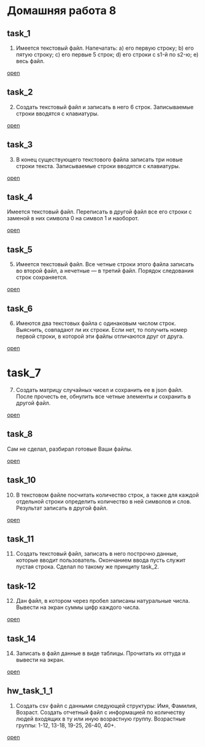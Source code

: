 # Домашняя работа 8

## task_1

1. Имеется текстовый файл. Напечатать:
a) его первую строку;
b) его пятую строку;
c) его первые 5 строк;
d) его строки с s1-й по s2-ю;
e) весь файл.

[open](https://github.com/RuslanZaremba/RuslanZaremba/blob/master/homework8/task_1.py)

## task_2

2. Создать текстовый файл и записать в него 6 строк. 
Записываемые строки вводятся с клавиатуры.

[open](https://github.com/RuslanZaremba/RuslanZaremba/blob/master/homework8/task_2.py)

## task_3

3. В конец существующего текстового файла записать три новые строки текста.
Записываемые строки вводятся с клавиатуры.

[open](https://github.com/RuslanZaremba/RuslanZaremba/blob/master/homework8/task_3.py)

## task_4

Имеется текстовый файл. Переписать в другой файл все его строки с 
заменой в них символа 0 на символ 1 и наоборот.

[open](https://github.com/RuslanZaremba/RuslanZaremba/blob/master/homework8/task_4.py)

## task_5

5. Имеется текстовый файл. Все четные строки этого файла записать во второй файл, 
а нечетные — в третий файл. Порядок следования строк сохраняется.

[open](https://github.com/RuslanZaremba/RuslanZaremba/blob/master/homework8/task_5.py)

## task_6

6. Имеются два текстовых файла с одинаковым числом строк. Выяснить, 
совпадают ли их строки. Если нет, 
то получить номер первой строки, в которой эти файлы отличаются друг от друга.

[open](https://github.com/RuslanZaremba/RuslanZaremba/blob/master/homework8/task_6.py)

# task_7

7. Создать матрицу случайных чисел и сохранить ее в json файл. 
После прочесть ее, обнулить все четные элементы и сохранить в другой файл.

[open](https://github.com/RuslanZaremba/RuslanZaremba/blob/master/homework8/task_7.py)

## task_8
Сам не сделал, разбирал готовые Ваши файлы.

[open](https://github.com/RuslanZaremba/RuslanZaremba/tree/master/homework8/task8)

## task_10

10. В текстовом файле посчитать количество строк, а также для каждой отдельной строки определить количество в ней символов и слов. 
Результат записать в другой файл.

[open](https://github.com/RuslanZaremba/RuslanZaremba/blob/master/homework8/task_10.py)

## task_11

11. Создать текстовый файл, записать в него построчно данные, 
которые вводит пользователь. 
Окончанием ввода пусть служит пустая строка.
Сделал по такому же принципу task_2.

## task-12

12. Дан файл, в котором через пробел записаны натуральные числа. 
Вывести на экран суммы цифр каждого числа.

[open](https://github.com/RuslanZaremba/RuslanZaremba/blob/master/homework8/task_12.py)

## task_14


14. Записать в файл данные в виде таблицы. Прочитать их оттуда и вывести на экран.

[open](https://github.com/RuslanZaremba/RuslanZaremba/blob/master/homework8/task_14.py)

## hw_task_1_1

1. Создать csv файл с данными следующей структуры: 
Имя, Фамилия, Возраст. Создать отчетный файл с информацией по количеству людей 
входящих в ту или иную возрастную группу. Возрастные группы: 
1-12, 13-18, 19-25, 26-40, 40+. 

[open]()
